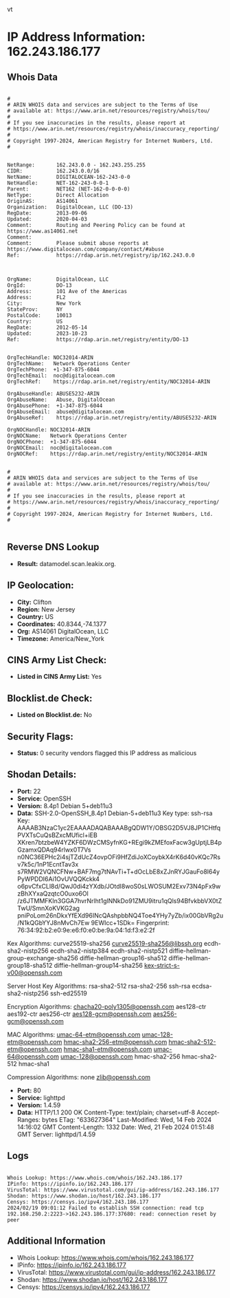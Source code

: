 vt
# IP Address Information: 162.243.186.177

## Whois Data
```

#
# ARIN WHOIS data and services are subject to the Terms of Use
# available at: https://www.arin.net/resources/registry/whois/tou/
#
# If you see inaccuracies in the results, please report at
# https://www.arin.net/resources/registry/whois/inaccuracy_reporting/
#
# Copyright 1997-2024, American Registry for Internet Numbers, Ltd.
#


NetRange:       162.243.0.0 - 162.243.255.255
CIDR:           162.243.0.0/16
NetName:        DIGITALOCEAN-162-243-0-0
NetHandle:      NET-162-243-0-0-1
Parent:         NET162 (NET-162-0-0-0-0)
NetType:        Direct Allocation
OriginAS:       AS14061
Organization:   DigitalOcean, LLC (DO-13)
RegDate:        2013-09-06
Updated:        2020-04-03
Comment:        Routing and Peering Policy can be found at https://www.as14061.net
Comment:        
Comment:        Please submit abuse reports at https://www.digitalocean.com/company/contact/#abuse
Ref:            https://rdap.arin.net/registry/ip/162.243.0.0



OrgName:        DigitalOcean, LLC
OrgId:          DO-13
Address:        101 Ave of the Americas
Address:        FL2
City:           New York
StateProv:      NY
PostalCode:     10013
Country:        US
RegDate:        2012-05-14
Updated:        2023-10-23
Ref:            https://rdap.arin.net/registry/entity/DO-13


OrgTechHandle: NOC32014-ARIN
OrgTechName:   Network Operations Center
OrgTechPhone:  +1-347-875-6044 
OrgTechEmail:  noc@digitalocean.com
OrgTechRef:    https://rdap.arin.net/registry/entity/NOC32014-ARIN

OrgAbuseHandle: ABUSE5232-ARIN
OrgAbuseName:   Abuse, DigitalOcean 
OrgAbusePhone:  +1-347-875-6044 
OrgAbuseEmail:  abuse@digitalocean.com
OrgAbuseRef:    https://rdap.arin.net/registry/entity/ABUSE5232-ARIN

OrgNOCHandle: NOC32014-ARIN
OrgNOCName:   Network Operations Center
OrgNOCPhone:  +1-347-875-6044 
OrgNOCEmail:  noc@digitalocean.com
OrgNOCRef:    https://rdap.arin.net/registry/entity/NOC32014-ARIN


#
# ARIN WHOIS data and services are subject to the Terms of Use
# available at: https://www.arin.net/resources/registry/whois/tou/
#
# If you see inaccuracies in the results, please report at
# https://www.arin.net/resources/registry/whois/inaccuracy_reporting/
#
# Copyright 1997-2024, American Registry for Internet Numbers, Ltd.
#


```
## Reverse DNS Lookup
- **Result:** datamodel.scan.leakix.org.

## IP Geolocation:
- **City:** Clifton
- **Region:** New Jersey
- **Country:** US
- **Coordinates:** 40.8344,-74.1377
- **Org:** AS14061 DigitalOcean, LLC
- **Timezone:** America/New_York

## CINS Army List Check:
- **Listed in CINS Army List:** 
Yes

## Blocklist.de Check:
- **Listed on Blocklist.de:** 
No

## Security Flags:
- **Status:** 0 security vendors flagged this IP address as malicious

## Shodan Details:
- **Port:** 22
- **Service:** OpenSSH
- **Version:** 8.4p1 Debian 5+deb11u3
- **Data:** SSH-2.0-OpenSSH_8.4p1 Debian-5+deb11u3
Key type: ssh-rsa
Key: AAAAB3NzaC1yc2EAAAADAQABAAABgQDW1Y/OBSG2D5VJ8JP1CHtfqPVXTsCuQsBZxcMUficl+iEB
XKren7btzbeW4YZKF6DWzCMSyfnKG+REgi9kZMEfoxFacw3gUptjLB4pGzamxQDAq94rlwx0T7Vs
n0NC36EPHc2i4sjTZdUcZ4ovpOFi9HfZdiJoXCoybkX4rK6d40vKQc7Rsv7k5c/1nP1EcntTav3x
s7RMW2VQNCFNw+BAF7mg7tNAvTi+T+dOcLbE8xZJnRYJGauFo8l64yPyWPDDI6Ai1OvUVQQKckk4
o6pvCfxCLl8d/QwJ0di4zYXdb/JOtdI8woS0sLWOSUM2Exv73N4pFx9wzBhXYxaQzqtcO0uxo6Ol
/z6JTMMFKIn3GGA7hvrNrlht1glNNkDo91ZMU9itru1qQls94BfvkbbVX0tZTwU/SmnXoKVKG2ag
pniPoLom26nDkxYfEXd96INcQAshpbbNQ4Toe4YHy7yZb/ix00GbVRg2u/N1kQGbYYJ8nMvCh7Ew
9EWIcc+1SDk=
Fingerprint: 76:34:92:b2:e0:9e:e6:f0:e0:be:9a:04:1d:f3:e2:2f

Kex Algorithms:
	curve25519-sha256
	curve25519-sha256@libssh.org
	ecdh-sha2-nistp256
	ecdh-sha2-nistp384
	ecdh-sha2-nistp521
	diffie-hellman-group-exchange-sha256
	diffie-hellman-group16-sha512
	diffie-hellman-group18-sha512
	diffie-hellman-group14-sha256
	kex-strict-s-v00@openssh.com

Server Host Key Algorithms:
	rsa-sha2-512
	rsa-sha2-256
	ssh-rsa
	ecdsa-sha2-nistp256
	ssh-ed25519

Encryption Algorithms:
	chacha20-poly1305@openssh.com
	aes128-ctr
	aes192-ctr
	aes256-ctr
	aes128-gcm@openssh.com
	aes256-gcm@openssh.com

MAC Algorithms:
	umac-64-etm@openssh.com
	umac-128-etm@openssh.com
	hmac-sha2-256-etm@openssh.com
	hmac-sha2-512-etm@openssh.com
	hmac-sha1-etm@openssh.com
	umac-64@openssh.com
	umac-128@openssh.com
	hmac-sha2-256
	hmac-sha2-512
	hmac-sha1

Compression Algorithms:
	none
	zlib@openssh.com


- **Port:** 80
- **Service:** lighttpd
- **Version:** 1.4.59
- **Data:** HTTP/1.1 200 OK
Content-Type: text/plain; charset=utf-8
Accept-Ranges: bytes
ETag: "633627364"
Last-Modified: Wed, 14 Feb 2024 14:16:02 GMT
Content-Length: 1332
Date: Wed, 21 Feb 2024 01:51:48 GMT
Server: lighttpd/1.4.59



## Logs
```

Whois Lookup: https://www.whois.com/whois/162.243.186.177
IPinfo: https://ipinfo.io/162.243.186.177
VirusTotal: https://www.virustotal.com/gui/ip-address/162.243.186.177
Shodan: https://www.shodan.io/host/162.243.186.177
Censys: https://censys.io/ipv4/162.243.186.177
2024/02/19 09:01:12 Failed to establish SSH connection: read tcp 192.168.250.2:2223->162.243.186.177:37680: read: connection reset by peer

```
## Additional Information
- Whois Lookup: https://www.whois.com/whois/162.243.186.177
- IPinfo: https://ipinfo.io/162.243.186.177
- VirusTotal: https://www.virustotal.com/gui/ip-address/162.243.186.177
- Shodan: https://www.shodan.io/host/162.243.186.177
- Censys: https://censys.io/ipv4/162.243.186.177

